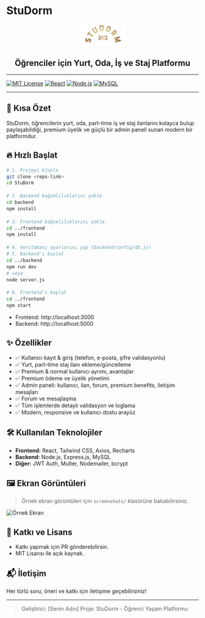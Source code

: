 # StuDorm

<div align="center">
  <img src="frontend/src/assets/Logo1.jpeg" alt="StuDorm Logo" width="120" />
  <h2>Öğrenciler için Yurt, Oda, İş ve Staj Platformu</h2>
</div>

---

[![MIT License](https://img.shields.io/badge/license-MIT-green.svg)](LICENSE)
[![React](https://img.shields.io/badge/frontend-React-blue)](https://react.dev/)
[![Node.js](https://img.shields.io/badge/backend-Node.js-green)](https://nodejs.org/)
[![MySQL](https://img.shields.io/badge/database-MySQL-blue)](https://www.mysql.com/)

---

## 🚀 Kısa Özet

StuDorm, öğrencilerin yurt, oda, part-time iş ve staj ilanlarını kolayca bulup paylaşabildiği, premium üyelik ve güçlü bir admin paneli sunan modern bir platformdur.

## 🔥 Hızlı Başlat

```bash
# 1. Projeyi klonla
git clone <repo-link>
cd StuDorm

# 2. Backend bağımlılıklarını yükle
cd backend
npm install

# 3. Frontend bağımlılıklarını yükle
cd ../frontend
npm install

# 4. Veritabanı ayarlarını yap (backend/config/db.js)
# 5. Backend'i başlat
cd ../backend
npm run dev
# veya
node server.js

# 6. Frontend'i başlat
cd ../frontend
npm start
```

- Frontend: http://localhost:3000
- Backend: http://localhost:5000

## ✨ Özellikler

- ✅ Kullanıcı kayıt & giriş (telefon, e-posta, şifre validasyonlu)
- ✅ Yurt, part-time staj ilanı ekleme/güncelleme
- ✅ Premium & normal kullanıcı ayrımı, avantajlar
- ✅ Premium ödeme ve üyelik yönetimi
- ✅ Admin paneli: kullanıcı, ilan, forum, premium benefits, iletişim mesajları
- ✅ Forum ve mesajlaşma
- ✅ Tüm işlemlerde detaylı validasyon ve loglama
- ✅ Modern, responsive ve kullanıcı dostu arayüz

## 🛠️ Kullanılan Teknolojiler

- **Frontend:** React, Tailwind CSS, Axios, Recharts
- **Backend:** Node.js, Express.js, MySQL
- **Diğer:** JWT Auth, Multer, Nodemailer, bcrypt

## 🖼️ Ekran Görüntüleri

> Örnek ekran görüntüleri için `screenshots/` klasörüne bakabilirsiniz.

![Örnek Ekran](screenshots/overview.png)

## 🤝 Katkı ve Lisans

- Katkı yapmak için PR gönderebilirsin.
- MIT Lisansı ile açık kaynak.

## 📬 İletişim

Her türlü soru, öneri ve katkı için iletişime geçebilirsiniz!

---

> Geliştirici: [Senin Adın]
> Proje: StuDorm - Öğrenci Yaşam Platformu
